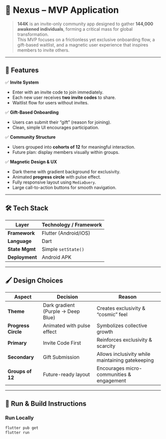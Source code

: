 # 📱 Nexus – MVP Application  

> **144K** is an invite-only community app designed to gather **144,000 awakened individuals**, forming a critical mass for global transformation.  
> This MVP focuses on a frictionless yet exclusive onboarding flow, a gift-based waitlist, and a magnetic user experience that inspires members to invite others.  

---

## 🌟 Features  

✅ **Invite System**  
- Enter with an invite code to join immediately.  
- Each new user receives **two invite codes** to share.  
- Waitlist flow for users without invites.  

✅ **Gift-Based Onboarding**  
- Users can submit their “gift” (reason for joining).  
- Clean, simple UI encourages participation.  

✅ **Community Structure**  
- Users grouped into **cohorts of 12** for meaningful interaction.  
- Future plan: display members visually within groups.  

✅ **Magnetic Design & UX**  
- Dark theme with gradient background for exclusivity.  
- Animated **progress circle** with pulse effect.  
- Fully responsive layout using `MediaQuery`.  
- Large call-to-action buttons for smooth navigation.  

---

## 🛠 Tech Stack  

| Layer          | Technology / Framework |
|---------------|----------------------|
| **Framework** | Flutter (Android/iOS) |
| **Language**  | Dart |
| **State Mgmt**| Simple `setState()` |
| **Deployment**| Android APK |

---

## 🖌 Design Choices  

| Aspect | Decision | Reason |
|-------|-----------|-------|
| **Theme** | Dark gradient (Purple → Deep Blue) | Creates exclusivity & “cosmic” feel |
| **Progress Circle** | Animated with pulse effect | Symbolizes collective growth |
| **Primary** | Invite Code First | Reinforces exclusivity & scarcity |
| **Secondary** | Gift Submission | Allows inclusivity while maintaining gatekeeping |
| **Groups of 12** | Future-ready layout | Encourages micro-communities & engagement |

---

## 🧪 Run & Build Instructions  

### Run Locally  
```bash
flutter pub get
flutter run

